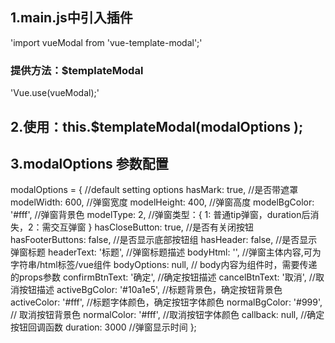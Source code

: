 ## 1.main.js中引入插件 
'import vueModal from 'vue-template-modal';' 
### 提供方法：$templateModal
'Vue.use(vueModal);'
## 2.使用：this.$templateModal(modalOptions );
## 3.modalOptions 参数配置
modalOptions = {
    //default setting options
    hasMark: true,              //是否带遮罩
    modelWidth: 600,            //弹窗宽度
    modelHeight: 400,           //弹窗高度
    modelBgColor: '#fff',       //弹窗背景色
    modelType: 2,               //弹窗类型：{ 1: 普通tip弹窗，duration后消失，2：需交互弹窗 }
    hasCloseButton: true,      //是否有关闭按钮
    hasFooterButtons: false,   //是否显示底部按钮组
    hasHeader: false,          //是否显示弹窗标题
    headerText: '标题',            //弹窗标题描述
    bodyHtml: '',              //弹窗主体内容,可为字符串/html标签/vue组件
    bodyOptions: null,          // body内容为组件时，需要传递的props参数
    confirmBtnText: '确定',    //确定按钮描述
    cancelBtnText: '取消',     //取消按钮描述
    activeBgColor: '#10a1e5',    //标题背景色，确定按钮背景色
    activeColor: '#fff',               //标题字体颜色，确定按钮字体颜色
    normalBgColor: '#999',       // 取消按钮背景色
    normalColor: '#fff',             //取消按钮字体颜色
    callback: null,                   //确定按钮回调函数
    duration: 3000                     //弹窗显示时间
  };
